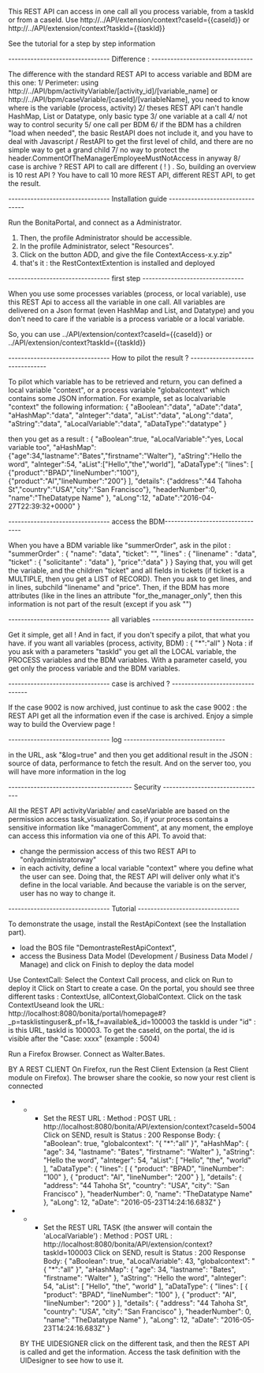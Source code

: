 This REST API can access in one call all you process variable, from a taskId or from a caseId.
Use http://../API/extension/context?caseId={{caseId}} or http://../API/extension/context?taskId={{taskId}}

See the tutorial for a step by step information

-------------------------------- Difference : --------------------------------

The difference with the standard REST API to access variable and BDM are this one: 
 1/ Perimeter: using http://../API/bpm/activityVariable/[activity_id]/[variable_name] or http://../API/bpm/caseVariable/[caseId]/[variableName], you need to know where is the variable (process, activity)
 2/ theses REST API can't handle HashMap, List or Datatype, only basic type
 3/ one variable at a call
 4/ not way to control security
 5/ one call per BDM
 6/ if the BDM has a children "load when needed", the basic RestAPI does not include it, and you have to deal with Javascript / RestAPI to get the first level of child, and there are no simple way to get a grand child
 7/ no way to protect the header.CommentOfTheManagerEmployeeMustNotAccess in anyway
 8/ case is archive ? REST API to call are different ( ! ) . So, building an overview is 10 rest API ? You have to call 10 more REST API, different REST API, to get the result.

-------------------------------- Installation guide --------------------------------

Run the BonitaPortal, and connect as a Administrator. 
1. Then, the profile Administrator should be accessible.
2. In the profile Administrator, select "Resources".
3. Click on the button ADD, and give the file ContextAccess-x.y.zip"
4. that's it : the RestContextExtention is installed and deployed

-------------------------------- first step --------------------------------

 When you use some processes variables (process, or local variable), use this REST Api to access all the variable in one call. All variables are delivered on a Json format (even HashMap and List, and Datatype) and you don't need to care if the variable is a process variable or a local variable.

So, you can use
 ../API/extension/context?caseId={{caseId}}
 or
 ../API/extension/context?taskId={{taskId}}

-------------------------------- How to pilot the result ? --------------------------------

To pilot which variable has to be retrieved and return, you can defined a local variable "context", or a process variable "globalcontext" which contains some JSON information.
 For example, set as localvariable "context" the following information:
 { "aBoolean":"data",
 "aDate":"data",
 "aHashMap":"data",
 "aInteger":"data",
 "aList":"data",
 "aLong":"data",
 "aString":"data",
 "aLocalVariable":"data",
 "aDataType":"datatype" }

then you get as a result :
 { "aBoolean":true,
 "aLocalVariable":"yes, Local variable too",
 "aHashMap":{"age":34,"lastname":"Bates","firstname":"Walter"},
 "aString":"Hello the word",
 "aInteger":54,
 "aList":["Hello","the","world"],
 "aDataType":{ "lines":
 [ {"product":"BPAD","lineNumber":"100"},
 {"product":"AI","lineNumber":"200"}
 ],
 "details":
 {"address":"44 Tahoha St","country":"USA","city":"San Francisco"},
 "headerNumber":0,
 "name":"TheDatatype Name"
 },
 "aLong":12,
 "aDate":"2016-04-27T22:39:32+0000"
 }
 
 -------------------------------- access the BDM--------------------------------
 
 When you have a BDM variable like "summerOrder", ask in the pilot :
 "summerOrder" : {
 "name": "data",
 "ticket": "",
 "lines" : { "linename" : "data",
 "ticket" : { "solicitante" : "data" },
 "price":"data"
 }
 }
 Saying that, you will get the variable, and the children "ticket" and all fields in tickets (if ticket is a MULTIPLE, then you get a LIST of RECORD). Then you ask to get lines, and in lines, subchild "linename" and "price".
 Then, if the BDM has more attributes (like in the lines an attribute "for_the_manager_only", then this information is not part of the result (except if you ask "")

-------------------------------- all variables --------------------------------

 Get it simple, get all ! And in fact, if you don't specify a pilot, that what you have.
 if you want all variables (process, activity, BDM) :
 { "*":"all" }
 Nota : if you ask with a parameters "taskId" you get all the LOCAL variable, the PROCESS variables and the BDM variables. With a parameter caseId, you get only the process variable and the BDM variables.

-------------------------------- case is archived ? --------------------------------

 If the case 9002 is now archived, just continue to ask the case 9002 : the REST API get all the information even if the case is archived. Enjoy a simple way to build the Overview page !

-------------------------------- log --------------------------------

 in the URL, ask "&log=true" and then you get additional result in the JSON : source of data, performance to fetch the result. And on the server too, you will have more information in the log

--------------------------------------- Security --------------------------------

All the REST API activityVariable/ and caseVariable are based on the permission access task_visualization. So, if your process contains a sensitive information like "managerComment", at any moment, the employe can access this information via one of this API.
 To avoid that:
 * change the permission access of this two REST API to "onlyadministratorway"
 * in each activity, define a local variable "context" where you define what the user can see.
 Doing that, the REST API will deliver only what it's define in the local variable. And because the variable is on the server, user has no way to change it.

 -------------------------------- Tutorial --------------------------------
 
 To demonstrate the usage, install the RestApiContext (see the Installation part).
 * load the BOS file "DemontrasteRestApiContext", 
 * access the Business Data Model (Development / Business Data Model / Manage) and click on Finish to deploy the data model
 
Use ContextCall:
  Select the Context Call process, and click on Run to deploy it
  Click on Start to create a case.
  On the portal, you should see three different tasks : ContextUse, allContext,GlobalContext. Click on the task ContextUseand look the URL:
  http://localhost:8080/bonita/portal/homepage#?_p=tasklistinguser&_pf=1&_f=available&_id=100003
  the taskId is under "id" : is this URL, taskId is 100003. To get the caseId, on the portal, the id is visible after the "Case: xxxx" (example : 5004)
  
  Run a Firefox Browser. Connect as Walter.Bates.
  
  BY A REST CLIENT
  On Firefox, run the Rest Client Extension (a Rest Client module on Firefox). The browser share the cookie, so now your rest client is connected
   
   * * *  Set the REST URL :
	Method : POST
	URL : http://localhost:8080/bonita/API/extension/context?caseId=5004
   Click on SEND, result is 
	Status : 200
	Response Body:
	{
    "aBoolean": true,
    "globalcontext": "{ \"*\":\"all\" }",
    "aHashMap": {
        "age": 34,
        "lastname": "Bates",
        "firstname": "Walter"
    },
    "aString": "Hello the word",
    "aInteger": 54,
    "aList": [
        "Hello",
        "the",
        "world"
    ],
    "aDataType": {
        "lines": [
            {
                "product": "BPAD",
                "lineNumber": "100"
            },
            {
                "product": "AI",
                "lineNumber": "200"
            }
        ],
        "details": {
            "address": "44 Tahoha St",
            "country": "USA",
            "city": "San Francisco"
        },
        "headerNumber": 0,
        "name": "TheDatatype Name"
    },
    "aLong": 12,
    "aDate": "2016-05-23T14:24:16.683Z"
}
* * *  Set the REST URL TASK (the answer will contain the 'aLocalVariable') :
	 Method : POST
	URL : http://localhost:8080/bonita/API/extension/context?taskId=100003
   Click on SEND, result is 
	Status : 200
	Response Body:
{
    "aBoolean": true,
    "aLocalVariable": 43,
    "globalcontext": "{ \"*\":\"all\" }",
    "aHashMap": {
        "age": 34,
        "lastname": "Bates",
        "firstname": "Walter"
    },
    "aString": "Hello the word",
    "aInteger": 54,
    "aList": [
        "Hello",
        "the",
        "world"
    ],
    "aDataType": {
        "lines": [
            {
                "product": "BPAD",
                "lineNumber": "100"
            },
            {
                "product": "AI",
                "lineNumber": "200"
            }
        ],
        "details": {
            "address": "44 Tahoha St",
            "country": "USA",
            "city": "San Francisco"
        },
        "headerNumber": 0,
        "name": "TheDatatype Name"
    },
    "aLong": 12,
    "aDate": "2016-05-23T14:24:16.683Z"
}

   BY THE UIDESIGNER
	click on the different task, and then the REST API is called and get the information. Access the task definition with the UIDesigner to see how to use it.
  